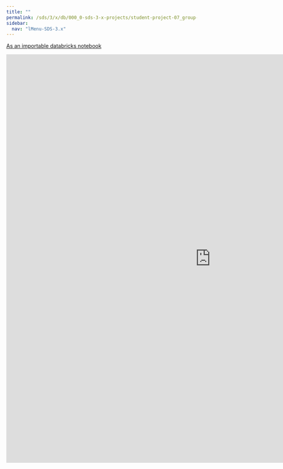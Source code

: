```yaml
---
title: ""
permalink: /sds/3/x/db/000_0-sds-3-x-projects/student-project-07_group-MathAtKTH/01_Coding_Motifs/
sidebar:
  nav: "lMenu-SDS-3.x"
---
```


[As an importable databricks notebook](https://lamastex.github.io/scalable-data-science/sds/3/x/db/000_0-sds-3-x-projects/student-project-07_group-MathAtKTH/01_Coding_Motifs.html)

<iframe src="https://lamastex.github.io/scalable-data-science/sds/3/x/db/000_0-sds-3-x-projects/student-project-07_group-MathAtKTH/01_Coding_Motifs.html" width="1080" height="1080" frameborder="0"></iframe>
